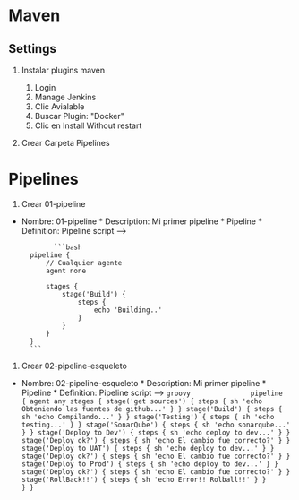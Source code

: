 # Maven
## Settings
1. Instalar plugins maven
    1. Login
    1. Manage Jenkins
    1. Clic Avialable
    1. Buscar Plugin: "Docker"
    1. Clic en Install Without restart
    
1. Crear Carpeta Pipelines

# Pipelines
1. Crear 01-pipeline
* Nombre: 01-pipeline
        * Description: Mi primer pipeline
        * Pipeline
            * Definition: Pipeline script -->

              ```bash         
        pipeline {
            // Cualquier agente
            agent none

            stages {
                stage('Build') {
                    steps {
                        echo 'Building..'
                    }
                }
            }
        }
        ```
              
 
 1. Crear 02-pipeline-esqueleto
* Nombre: 02-pipeline-esqueleto
        * Description: Mi primer pipeline
        * Pipeline
            * Definition: Pipeline script -->
              ```groovy              
                pipeline {
                  agent any
                    stages {
                      stage('get sources') {
                        steps {
                          sh 'echo Obteniendo las fuentes de github...'
                        }
                      }
                      stage('Build') {
                        steps {
                          sh 'echo Compilando...'
                        }
                      }
                      stage('Testing') {
                        steps {
                          sh 'echo testing...'
                        }
                      }
                      stage('SonarQube') {
                        steps {
                          sh 'echo sonarqube...'
                        }
                      }
                      stage('Deploy to Dev') {
                        steps {
                          sh 'echo deploy to dev...'
                        }
                      }
                      stage('Deploy ok?') {
                        steps {
                          sh 'echo El cambio fue correcto?'
                        }
                      }
                      stage('Deploy to UAT') {
                        steps {
                          sh 'echo deploy to dev...'
                        }
                      }
                      stage('Deploy ok?') {
                        steps {
                          sh 'echo El cambio fue correcto?'
                        }
                      }
                      stage('Deploy to Prod') {
                        steps {
                          sh 'echo deploy to dev...'
                        }
                      }
                      stage('Deploy ok?') {
                        steps {
                          sh 'echo El cambio fue correcto?'
                        }
                      }     
                      stage('RollBack!!') {
                        steps {
                          sh 'echo Error!! Rolball!!'
                        }
                      }                   
                  }
                }
              ```
